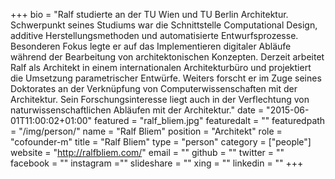 +++
bio = "Ralf studierte an der TU Wien und TU Berlin Architektur. Schwerpunkt seines Studiums war die Schnittstelle Computational Design, additive Herstellungsmethoden und automatisierte Entwurfsprozesse. Besonderen Fokus legte er auf das Implementieren digitaler Abläufe während der Bearbeitung von architektonischen Konzepten. Derzeit arbeitet Ralf als Architekt in einem internationalen Architekturbüro und projektiert die Umsetzung parametrischer Entwürfe. Weiters forscht er im Zuge seines Doktorates an der Verknüpfung von Computerwissenschaften mit der Architektur. Sein Forschungsinteresse liegt auch in der Verflechtung von naturwissenschaftlichen Abläufen mit der Architektur."
date = "2015-06-01T11:00:02+01:00"
featured = "ralf_bliem.jpg"
featuredalt = ""
featuredpath = "/img/person/"
name = "Ralf Bliem"
position = "Architekt"
role = "cofounder-m"
title = "Ralf Bliem"
type = "person"
category = ["people"]
website = "http://ralfbliem.com/"
email = ""
github = ""
twitter = ""
facebook = ""
instagram =""
slideshare = ""
xing = ""
linkedin = ""
+++
